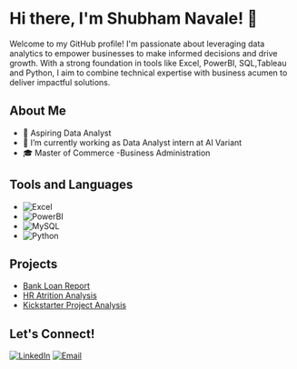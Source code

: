 # Hi there, I'm Shubham Navale! 👋

Welcome to my GitHub profile! I'm passionate about leveraging data analytics to empower businesses to make informed decisions and drive growth. With a strong foundation in tools like Excel, PowerBI, SQL,Tableau and Python, I aim to combine technical expertise with business acumen to deliver impactful solutions.


## About Me

- 💼 Aspiring Data Analyst
- 🌱 I’m currently working as Data Analyst intern at AI Variant
- 🎓 Master of Commerce -Business Administration 

## Tools and Languages

- ![Excel](https://img.shields.io/badge/-Excel-217346?style=flat-square&logo=microsoft-excel&logoColor=white)
- ![PowerBI](https://img.shields.io/badge/-PowerBI-F2C811?style=flat-square&logo=powerbi&logoColor=black)
- ![MySQL](https://img.shields.io/badge/-MySQL-4479A1?style=flat-square&logo=mysql&logoColor=white)
- ![Python](https://img.shields.io/badge/-Python-3776AB?style=flat-square&logo=python&logoColor=white)

## Projects

- [Bank Loan Report](https://github.com/shubhamnavale08/Bank_Loan_Report)
- [HR Atrition Analysis](https://github.com/shubhamnavale08/HR_Atrition_Analysis)
- [Kickstarter Project Analysis](https://github.com/shubhamnavale08/Kickstarter_Project_Analysis)

## Let's Connect!

[![LinkedIn](https://img.shields.io/badge/-LinkedIn-0077B5?style=flat-square&logo=linkedin&logoColor=white)](https://www.linkedin.com/in/shubham-navale-435576323/)
[![Email](https://img.shields.io/badge/-Email-D14836?style=flat-square&logo=gmail&logoColor=white)](mailto:shubhamnavale2019@gmail.com)

